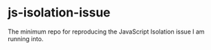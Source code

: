 # js-isolation-issue
The minimum repo for reproducing the JavaScript Isolation issue I am running into.
